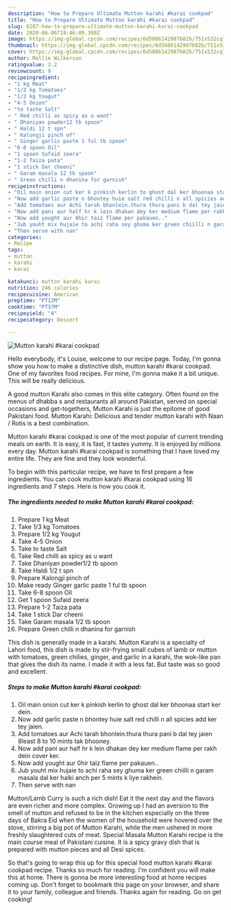 ```yaml
---
description: "How to Prepare Ultimate Mutton karahi #karai cookpad"
title: "How to Prepare Ultimate Mutton karahi #karai cookpad"
slug: 6287-how-to-prepare-ultimate-mutton-karahi-karai-cookpad
date: 2020-06-06T19:46:09.398Z
image: https://img-global.cpcdn.com/recipes/6d5086142987b82b/751x532cq70/mutton-karahi-karai-cookpad-recipe-main-photo.jpg
thumbnail: https://img-global.cpcdn.com/recipes/6d5086142987b82b/751x532cq70/mutton-karahi-karai-cookpad-recipe-main-photo.jpg
cover: https://img-global.cpcdn.com/recipes/6d5086142987b82b/751x532cq70/mutton-karahi-karai-cookpad-recipe-main-photo.jpg
author: Mollie Wilkerson
ratingvalue: 3.2
reviewcount: 9
recipeingredient:
- "1 kg Meat"
- "1/3 kg Tomatoes"
- "1/2 kg Yougut"
- "4-5 Onion"
- "to taste Salt"
- " Red chilli as spicy as u want"
- " Dhaniyan powder12 tb spoon"
- " Haldi 12 t spn"
- " Kalongji pinch of"
- " Ginger garlic paste 1 ful tb spoon"
- "6-8 spoon Oil"
- "1 spoon Sufaid zeera"
- "1-2 Taiza pata"
- "1 stick Dar cheeni"
- " Garam masala 12 tb spoon"
- " Green chilli n dhanina for garnish"
recipeinstructions:
- "Oil main onion cut ker k pinkish kerlin to ghost dal ker bhoonaa start ker dein."
- "Now add garlic paste n bhontey huie salt red chilli n all spicies add ker tey jaien."
- "Add tomatoes aur Achi tarah bhonlein.thura thura pani b dal tey jaien 8least 8 to 10 mints tak bhooney."
- "Now add pani aur half hr k lein dhakan dey ker medium flame per rakh dein cover ker."
- "Now add yought aur 0hir taiz flame per pakauen.."
- "Jub youht mix hujaie to achi raha sey ghuma ker green chiilli n garam masala dal ker halki anch per 5 mints k liye rakhein."
- "Then serve with nan"
categories:
- Recipe
tags:
- mutton
- karahi
- karai

katakunci: mutton karahi karai 
nutrition: 246 calories
recipecuisine: American
preptime: "PT12M"
cooktime: "PT37M"
recipeyield: "4"
recipecategory: Dessert

---
```



![Mutton karahi #karai cookpad](https://img-global.cpcdn.com/recipes/6d5086142987b82b/751x532cq70/mutton-karahi-karai-cookpad-recipe-main-photo.jpg)

Hello everybody, it's Louise, welcome to our recipe page. Today, I'm gonna show you how to make a distinctive dish, mutton karahi #karai cookpad. One of my favorites food recipes. For mine, I'm gonna make it a bit unique. This will be really delicious.

A good mutton Karahi also comes in this elite category. Often found on the menus of dhabba s and restaurants all around Pakistan, served on special occasions and get-togethers, Mutton Karahi is just the epitome of good Pakistani food. Mutton Karahi: Delicious and tender mutton karahi with Naan / Rotis is a best combination.

Mutton karahi #karai cookpad is one of the most popular of current trending meals on earth. It is easy, it is fast, it tastes yummy. It is enjoyed by millions every day. Mutton karahi #karai cookpad is something that I have loved my entire life. They are fine and they look wonderful.


To begin with this particular recipe, we have to first prepare a few ingredients. You can cook mutton karahi #karai cookpad using 16 ingredients and 7 steps. Here is how you cook it.

<!--inarticleads1-->

##### The ingredients needed to make Mutton karahi #karai cookpad:

1. Prepare 1 kg Meat
1. Take 1/3 kg Tomatoes
1. Prepare 1/2 kg Yougut
1. Take 4-5 Onion
1. Take to taste Salt
1. Take  Red chilli as spicy as u want
1. Take  Dhaniyan powder1/2 tb spoon
1. Take  Haldi 1/2 t spn
1. Prepare  Kalongji pinch of
1. Make ready  Ginger garlic paste 1 ful tb spoon
1. Take 6-8 spoon Oil
1. Get 1 spoon Sufaid zeera
1. Prepare 1-2 Taiza pata
1. Take 1 stick Dar cheeni
1. Take  Garam masala 1/2 tb spoon
1. Prepare  Green chilli n dhanina for garnish


This dish is generally made in a karahi. Mutton Karahi is a specialty of Lahori food, this dish is made by stir-frying small cubes of lamb or mutton with tomatoes, green chilies, ginger, and garlic in a karahi, the wok-like pan that gives the dish its name. I made it with a less fat. But taste was so good and excellent. 

<!--inarticleads2-->

##### Steps to make Mutton karahi #karai cookpad:

1. Oil main onion cut ker k pinkish kerlin to ghost dal ker bhoonaa start ker dein.
1. Now add garlic paste n bhontey huie salt red chilli n all spicies add ker tey jaien.
1. Add tomatoes aur Achi tarah bhonlein.thura thura pani b dal tey jaien 8least 8 to 10 mints tak bhooney.
1. Now add pani aur half hr k lein dhakan dey ker medium flame per rakh dein cover ker.
1. Now add yought aur 0hir taiz flame per pakauen..
1. Jub youht mix hujaie to achi raha sey ghuma ker green chiilli n garam masala dal ker halki anch per 5 mints k liye rakhein.
1. Then serve with nan


Mutton/Lamb Curry is such a rich dish! Eat it the next day and the flavors are even richer and more complex. Growing up I had an aversion to the smell of mutton and refused to be in the kitchen especially on the three days of Bakra Eid when the women of the household were hovered over the stove, stirring a big pot of Mutton Karahi, while the men ushered in more freshly slaughtered cuts of meat. Special Masala Mutton Karahi recipe is the main course meal of Pakistani cuisine. It is a spicy gravy dish that is prepared with mutton pieces and all Desi spices. 

So that's going to wrap this up for this special food mutton karahi #karai cookpad recipe. Thanks so much for reading. I'm confident you will make this at home. There is gonna be more interesting food at home recipes coming up. Don't forget to bookmark this page on your browser, and share it to your family, colleague and friends. Thanks again for reading. Go on get cooking!
